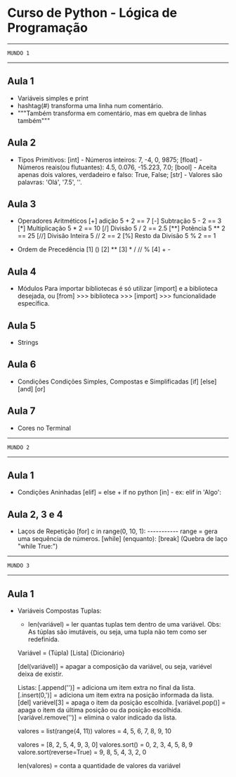 # Curso de Python - Lógica de Programação
---
    MUNDO 1
---
## Aula 1
- Variáveis simples e print
- hashtag(#) transforma uma linha num comentário.
- """Também transforma em comentário, mas em quebra de linhas também"""

## Aula 2
- Tipos Primitivos:
    [int] - Números inteiros: 7, -4, 0, 9875;
    [float] - Números reais(ou flutuantes): 4.5, 0.076, -15.223, 7.0;
    [bool] - Aceita apenas dois valores, verdadeiro e falso: True, False;
    [str] - Valores são palavras: 'Olá', '7.5', ''.

## Aula 3
- Operadores Aritméticos
    [+] adição                  5 + 2 == 7
    [-] Subtração               5 - 2 == 3
    [*] Multiplicação           5 * 2 == 10
    [/] Divisão                 5 / 2 == 2.5
    [**] Potência               5 ** 2 == 25
    [//] Divisão Inteira        5 // 2 == 2
    [%] Resto da Divisão        5 % 2 == 1

- Ordem de Precedência
    [1] ()
    [2] **
    [3] *   /   //  %
    [4] +   -

## Aula 4
- Módulos
    Para importar bibliotecas é só utilizar [import] e a biblioteca desejada, ou [from] >>> biblioteca >>> [import] >>> funcionalidade específica.

## Aula 5
- Strings
    
## Aula 6
- Condições
    Condições Simples, Compostas e Simplificadas
    [if]
    [else]
    [and]
    [or]

## Aula 7
- Cores no Terminal
---
    MUNDO 2
---
## Aula 1
- Condições Aninhadas
    [elif] = else + if no python
    [in] - ex: elif <nome> in 'Algo':

## Aula 2, 3 e 4
- Laços de Repetição
    [for] c in range(0, 10, 1): ----------- range = gera uma sequência de números.
    [while] (enquanto):
    [break] (Quebra de laço "while True:")
---
    MUNDO 3
---
## Aula 1
- Variáveis Compostas 
    Tuplas:
    - len(variável) = ler quantas tuplas tem dentro de uma variável.
    Obs: As túplas são imutáveis, ou seja, uma tupla não tem como ser redefinida.

    Variável = (Túpla) [Lista] {Dicionário}

    [del(variável)] = apagar a composição da variável, ou seja, variével deixa de existir.

    Listas:
    [.append('')] = adiciona um item extra no final da lista.
    [.insert(0,')] = adiciona um item extra na posição informada da lista.
    [del] variével[3] = apaga o item da posição escolhida.
    [variável.pop()] = apaga o item da última posição ou da posição escolhida.
    [variável.remove('')] = elimina o valor indicado da lista.

    valores = list(range(4, 11))
    valores = 4, 5, 6, 7, 8, 9, 10

    valores = [8, 2, 5, 4, 9, 3, 0]
    valores.sort() = 0, 2, 3, 4, 5, 8, 9
    valore.sort(reverse=True) = 9, 8, 5, 4, 3, 2, 0

    len(valores) = conta a quantidade de valores da variável

    